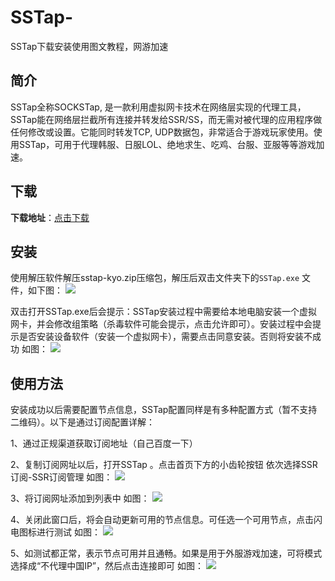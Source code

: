 # SSTap-
SSTap下载安装使用图文教程，网游加速
## 简介
SSTap全称SOCKSTap, 是一款利用虚拟网卡技术在网络层实现的代理工具，SSTap能在网络层拦截所有连接并转发给SSR/SS，而无需对被代理的应用程序做任何修改或设置。它能同时转发TCP, UDP数据包，非常适合于游戏玩家使用。使用SSTap，可用于代理韩服、日服LOL、绝地求生、吃鸡、台服、亚服等等游戏加速。
## 下载
**下载地址**：[点击下载](https://www.hereitis.cn/soft/sstap "点击下载")

## 安装
使用解压软件解压sstap-kyo.zip压缩包，解压后双击文件夹下的`SSTap.exe` 文件，如下图：
![](https://www.hereitis.cn/profile/upload/2022/10/09/f94b9517-48af-477a-84a8-3422e02242f7.png)

双击打开SSTap.exe后会提示：SSTap安装过程中需要给本地电脑安装一个虚拟网卡，并会修改组策略（杀毒软件可能会提示，点击允许即可）。安装过程中会提示是否安装设备软件（安装一个虚拟网卡），需要点击同意安装。否则将安装不成功 如图：
![](https://www.hereitis.cn/profile/upload/2022/10/09/b8bcd0e1-38e1-4b4f-a53d-16d93af2fdef.png)

## 使用方法

安装成功以后需要配置节点信息，SSTap配置同样是有多种配置方式（暂不支持二维码）。以下是通过订阅配置详解：

1、通过正规渠道获取订阅地址（自己百度一下）

2、复制订阅网址以后，打开SSTap 。点击首页下方的小齿轮按钮 依次选择SSR订阅-SSR订阅管理  如图：
![](https://www.hereitis.cn/profile/upload/2022/10/09/08f9c6b5-f7bc-4686-8440-fc2283771af4.png)

3、将订阅网址添加到列表中  如图：
![](https://www.hereitis.cn/profile/upload/2022/10/09/fb2b5513-60ec-42b2-b9ee-cc91a9c03137.png)

4、关闭此窗口后，将会自动更新可用的节点信息。可任选一个可用节点，点击闪电图标进行测试  如图：
![](https://www.hereitis.cn/profile/upload/2022/10/09/59b91fec-c102-48d6-aef6-13cdf75bf303.png)

5、如测试都正常，表示节点可用并且通畅。如果是用于外服游戏加速，可将模式选择成“不代理中国IP”，然后点击连接即可  如图：
![](https://www.hereitis.cn/profile/upload/2022/10/09/65b1173a-2abc-490e-bc05-5ccc1bdcf21b.png)

